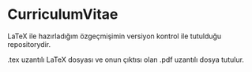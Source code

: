 # CurriculumVitae

LaTeX ile hazırladığım özgeçmişimin versiyon kontrol ile tutulduğu repositorydir.

.tex uzantılı LaTeX dosyası ve onun çıktısı olan .pdf uzantılı dosya tutulur.
